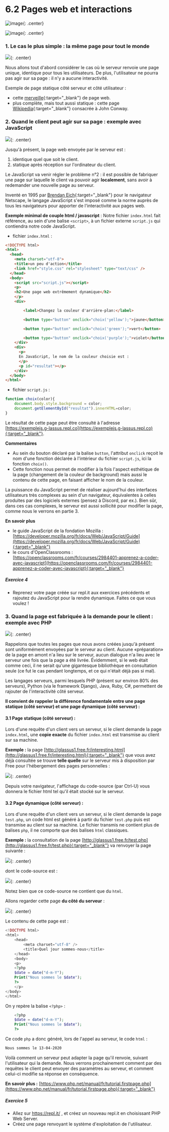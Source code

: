 # 6.2 Pages web et interactions

![image](data/BO.png){: .center}

![image](data/meme.jpg){: .center}


### 1. Le cas le plus simple : la même page pour tout le monde

![](data/stat.png){: .center}

Nous allons tout d'abord considérer le cas où le serveur renvoie une page unique, identique pour tous les utilisateurs. De plus, l'utilisateur ne pourra pas agir sur sa page : il n'y a aucune interactivité.

Exemple de page statique côté serveur et côté utilisateur :

- cette [merveille](http://glassus1.free.fr/interesting.html){:target="_blank"} de page web.
- plus complète, mais tout aussi statique : cette page [Wikipedia](https://fr.wikipedia.org/wiki/John_Horton_Conway){:target="_blank"} consacrée à John Conway.


### 2. Quand le client peut agir sur sa page : exemple avec JavaScript
![](data/dynclient.png){: .center}

Jusqu'à présent, la page web envoyée par le serveur est :
1. identique quel que soit le client.
2. statique après réception sur l'ordinateur du client.

Le JavaScript va venir régler le problème n°2 : il est possible de fabriquer une page sur laquelle le client va pouvoir agir **localement**, sans avoir à redemander une nouvelle page au serveur.

Inventé en 1995 par [Brendan Eich](https://fr.wikipedia.org/wiki/Brendan_Eich){:target="_blank"} pour le navigateur Netscape, le langage JavaScript s'est imposé comme la norme auprès de tous les navigateurs pour apporter de l'interactivité aux pages web.

**Exemple minimal de couple html / javascript** :
Notre fichier ```index.html``` fait référence, au sein d'une balise ```<script>```, à un fichier externe ```script.js``` qui contiendra notre code JavaScript.   

- fichier ```index.html``` : 
```html
<!DOCTYPE html>
<html>
  <head>
    <meta charset="utf-8">
    <title>un peu d'action</title>
    <link href="style.css" rel="stylesheet" type="text/css" />
  </head>
  <body>
    <script src="script.js"></script>
    <p>
    <h2>Une page web extrêmement dynamique</h2>
    </p>
    <div>

        <label>Changez la couleur d'arrière-plan:</label>

        <button type="button" onclick="choix('yellow');">jaune</button>

        <button type="button" onclick="choix('green');">vert</button>

        <button type="button" onclick="choix('purple');">violet</button> 
    </div>
    <div>
      <p>
      En JavaScript, le nom de la couleur choisie est :
      </p>
      <p id="resultat"></p>
    </div>
  </body>
</html>
```


- fichier ```script.js``` :
```javascript
function choix(color){
    document.body.style.background = color;
    document.getElementById("resultat").innerHTML=color;
}
```


Le résultat de cette page peut être consulté à l'adresse [https://exemplejs.g-lassus.repl.co](https://exemplejs.g-lassus.repl.co){:target="_blank"}.

**Commentaires**

- Au sein du bouton déclaré par la balise ```button```, l'attribut  ```onclick``` reçoit le nom d'une fonction déclarée à l'intérieur du fichier ```script.js```, ici la fonction ```choix()```.
- Cette fonction nous permet de modifier à la fois l'aspect esthétique de la page (changement de la couleur de background) mais aussi le contenu de cette page, en faisant afficher le nom de la couleur.

La puissance du JavaScript permet de réaliser aujourd'hui des interfaces utilisateurs très complexes au sein d'un navigateur, équivalentes à celles produites par des logiciels externes (pensez à Discord, par ex.). Bien sûr, dans ces cas complexes, le serveur est aussi sollicité pour modifier la page, comme nous le verrons en partie 3.


**En savoir plus**

- le guide JavaScript de la fondation Mozilla : [https://developer.mozilla.org/fr/docs/Web/JavaScript/Guide](https://developer.mozilla.org/fr/docs/Web/JavaScript/Guide){:target="_blank"}
- le cours d'OpenClassrooms : [https://openclassrooms.com/fr/courses/2984401-apprenez-a-coder-avec-javascript](https://openclassrooms.com/fr/courses/2984401-apprenez-a-coder-avec-javascript){:target="_blank"}


##### Exercice 4
- Reprenez votre page créée sur repl<i></i>.it aux exercices précédents et rajoutez du JavaScript pour la rendre dynamique. Faites ce que vous voulez !





### 3. Quand la page est fabriquée à la demande pour le client : exemple avec PHP


![](data/dynserveur.png){: .center}

Rappelons que toutes les pages que nous avons créées jusqu'à présent sont uniformément envoyées par le serveur au client. Aucune «préparation» de la page en amont n'a lieu sur le serveur, aucun dialogue n'a lieu avec le serveur une fois que la page a été livrée. 
Évidemment, si le web était comme ceci, il ne serait qu'une gigantesque bibliothèque en consultation seule (ce fut le cas pendant longtemps, et ce qui n'était déjà pas si mal).

Les langages serveurs, parmi lesquels PHP (présent sur environ 80% des serveurs), Python (via le framework Django), Java, Ruby, C#, permettent de rajouter de l'interactivité côté serveur.

**Il convient de rappeler la différence fondamentale entre une page statique (côté serveur) et une page dynamique (côté serveur) :**

#### 3.1 Page statique (côté serveur) : 
Lors d'une requête d'un client vers un serveur, si le client demande la page ```index.html```, une **copie exacte** du fichier ```index.html``` est transmise au client sur sa machine.  

**Exemple :** la page [http://glassus1.free.fr/interesting.html](http://glassus1.free.fr/interesting.html){:target="_blank"} que vous avez déjà consultée se trouve **telle quelle** sur le serveur mis à disposition par Free pour l'hébergement des pages personnelles :

![](data/extraitfree1.png){: .center}

Depuis votre navigateur, l'affichage du code-source (par Ctrl-U) vous donnera le fichier html tel qu'il était stocké sur le serveur.

#### 3.2  Page dynamique (côté serveur) :
Lors d'une requête d'un client vers un serveur, si le client demande la page ```test.php```, un code html est généré à partir  du fichier ```test.php```  puis est transmise au client sur sa machine. Le fichier transmis ne contient plus de balises ```php```, il ne comporte que des balises ```html``` classiques.  

**Exemple :** la consultation de la page [http://glassus1.free.fr/test.php](http://glassus1.free.fr/test.php){:target="_blank"} va renvoyer la page suivante :

![](data/php1.png){: .center}

dont le code-source est :

![](data/php2.png){: .center}

Notez bien que ce code-source ne contient que du ```html```.

Allons regarder cette page **du côté du serveur** :

![](data/php3.png){: .center}
 
Le contenu de cette page est :

```php
<!DOCTYPE html>
<html>
    <head>
        <meta charset="utf-8" />
        <title>Quel jour sommes-nous</title>
    </head>
    <body>
	<p>
	<?php
	$date = date("d-m-Y");
	Print("Nous sommes le $date");
	?>
	</p>
</body>
</html>
```

On y repère la balise ```<?php>``` :
```php
	<?php
	$date = date("d-m-Y");
	Print("Nous sommes le $date");
	?>
```
Ce code ```php``` a donc généré, lors de l'appel au serveur, le code ```html``` :

```html
Nous sommes le 13-04-2020
```

Voilà comment un serveur peut adapter la page qu'il renvoie, suivant l'utilisateur qui la demande. Nous verrons prochainement comment par des requêtes le client peut envoyer des paramètres au serveur, et comment celui-ci modifie sa réponse en conséquence.

**En savoir plus :** [https://www.php.net/manual/fr/tutorial.firstpage.php](https://www.php.net/manual/fr/tutorial.firstpage.php){:target="_blank"}

##### Exercice 5
- Allez sur https://repl.it/ , et créez un nouveau repl.it en choisissant PHP Web Server.
- Créez une page renvoyant le système d'exploitation de l'utilisateur.






